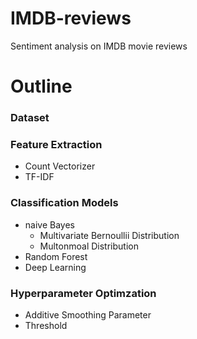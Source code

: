 IMDB-reviews
============

Sentiment analysis on IMDB movie reviews


# Outline

### Dataset

### Feature Extraction

  * Count Vectorizer
  * TF-IDF

### Classification Models

  * naive Bayes 
	* Multivariate Bernoullii Distribution
	* Multonmoal Distribution
  * Random Forest
  * Deep Learning

### Hyperparameter Optimzation

  * Additive Smoothing Parameter
  * Threshold

